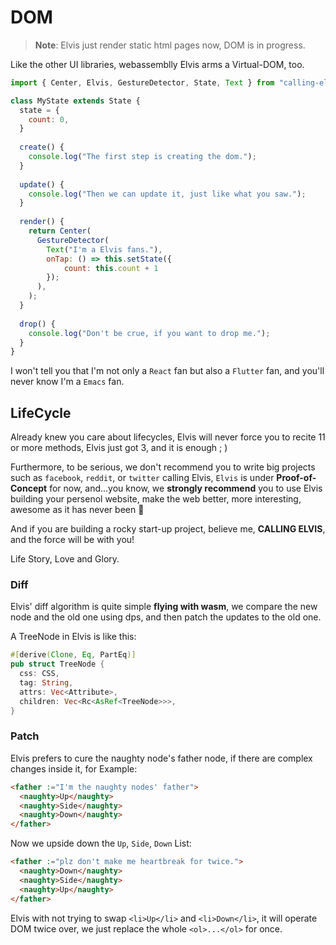 # DOM
> **Note**: Elvis just render static html pages now, DOM is in progress.

Like the other UI libraries, webassemblly Elvis arms a Virtual-DOM, too.

```js
import { Center, Elvis, GestureDetector, State, Text } from "calling-elvis";

class MyState extends State {
  state = {
    count: 0,
  }
  
  create() {
    console.log("The first step is creating the dom.");
  }
  
  update() {
    console.log("Then we can update it, just like what you saw.");
  }
  
  render() {
    return Center(
      GestureDetector(
        Text("I'm a Elvis fans."),
        onTap: () => this.setState({ 
            count: this.count + 1 
        });
      ),
    );
  }
  
  drop() {
    console.log("Don't be crue, if you want to drop me.");
  }
}
```

I won't tell you that I'm not only a `React` fan but also a `Flutter` fan, and you'll never know I'm a `Emacs` fan.

## LifeCycle

Already knew you care about lifecycles, Elvis will never force you to recite 11 or more methods, Elvis just got 3, and it is enough ; )

Furthermore, to be serious, we don't recommend you to write big projects such as `facebook`, `reddit`, or `twitter` calling Elvis, `Elvis` is under **Proof-of-Concept** for now, and...you know, we **strongly recommend** you to use Elvis building your persenol website, make the web better, more interesting, awesome as it has never been 🌈

And if you are building a rocky start-up project, believe me, **CALLING ELVIS**, and the force will be with you!

Life Story, Love and Glory.

### Diff

Elvis' diff algorithm is quite simple **flying with wasm**, we compare the new node and the old one using dps, and then patch the updates to the old one.

A TreeNode in Elvis is like this: 

```rust
#[derive(Clone, Eq, PartEq)]
pub struct TreeNode {
  css: CSS,
  tag: String,
  attrs: Vec<Attribute>,
  children: Vec<Rc<AsRef<TreeNode>>>,
}
```

### Patch

Elvis prefers to cure the naughty node's father node, if there are complex changes inside it, for Example: 

```html
<father :="I'm the naughty nodes' father">
  <naughty>Up</naughty>
  <naughty>Side</naughty>
  <naughty>Down</naughty>
</father>
```

Now we upside down the `Up`, `Side`, `Down` List:

```html
<father :="plz don't make me heartbreak for twice.">
  <naughty>Down</naughty>
  <naughty>Side</naughty>
  <naughty>Up</naughty>
</father>
```

Elvis with not trying to swap `<li>Up</li>` and `<li>Down</li>`, it will operate DOM twice over, we just replace the whole `<ol>...</ol>` for once.
